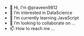- 👋 Hi, I’m @praveen9812
- 👀 I’m interested in DataScience
- 🌱 I’m currently learning JavaScript
- 💞️ I’m looking to collaborate on ...
- 📫 How to reach me ...

<!---
praveen9812/praveen9812 is a ✨ special ✨ repository because its `README.md` (this file) appears on your GitHub profile.
You can click the Preview link to take a look at your changes.
--->

